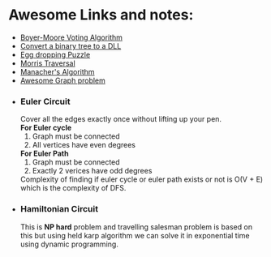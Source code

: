 <h1> Awesome Links and notes: </h1>
<ul>
  <li>
    <a href = "https://leetcode.com/problems/majority-element/solution/#"> Boyer-Moore Voting Algorithm </a>
  </li>
  <li>
    <a href = "https://www.geeksforgeeks.org/convert-a-given-binary-tree-to-doubly-linked-list-set-2/"> Convert a binary tree to a DLL </a>
  </li>
  <li> 
    <a href="https://www.geeksforgeeks.org/dynamic-programming-set-11-egg-dropping-puzzle/">Egg dropping Puzzle </a>
  </li>
  <li> 
    <a href="https://www.geeksforgeeks.org/inorder-tree-traversal-without-recursion-and-without-stack/">Morris Traversal</a>
  </li>
  <li> 
    <a href="https://www.youtube.com/watch?v=nbTSfrEfo6M&t=2s">Manacher's Algorithm </a>
  </li>
  <li> 
    <a href="https://leetcode.com/problems/evaluate-division/description/"> Awesome Graph problem </a>
  </li>
  <li>
    <h3> Euler Circuit</h3> Cover all the edges exactly once without lifting up your pen.<br>
    <b>For Euler cycle </b><br>
    <ol><li> Graph must be connected</li><li>All vertices have even degrees</li></ol>
    <b>For Euler Path</b><br>
    <ol><li> Graph must be connected</li><li>Exactly 2 verices have odd degrees</li></ol>
    Complexity of finding if euler cycle or euler path exists or not is O(V + E) which is the complexity of DFS.
  </li>
  <li> <h3> Hamiltonian Circuit </h3> This is <b>NP hard</b> problem and travelling salesman problem is based on this but using held karp algorithm we can solve it in exponential time using dynamic programming.
  </li>
</ul>
